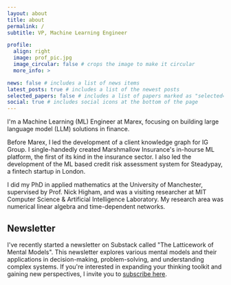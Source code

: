 ```yaml
---
layout: about
title: about
permalink: /
subtitle: VP, Machine Learning Engineer

profile:
  align: right
  image: prof_pic.jpg
  image_circular: false # crops the image to make it circular
  more_info: >

news: false # includes a list of news items
latest_posts: true # includes a list of the newest posts
selected_papers: false # includes a list of papers marked as "selected={true}"
social: true # includes social icons at the bottom of the page
---
```


I'm a Machine Learning (ML) Engineer at Marex, focusing on building large language model (LLM) solutions in finance.

Before Marex, I led the development of a client knowledge graph for IG Group. I single-handedly created Marshmallow Insurance's in-hourse ML platform, the first of its kind in the insurance sector.
I also led the development of the ML based credit risk assessment system for Steadypay, a fintech startup in London.

I did my PhD in applied mathematics at the University of Manchester, supervised by Prof. Nick Higham, and was a visiting researcher at MIT Computer Science & Artificial Intelligence Laboratory. My research area was numerical linear algebra and time-dependent networks.

## Newsletter

I've recently started a newsletter on Substack called "The Latticework of Mental Models". This newsletter explores various mental models and their applications in decision-making, problem-solving, and understanding complex systems. If you're interested in expanding your thinking toolkit and gaining new perspectives, I invite you to [subscribe here](https://latticeworkofmodels.substack.com/).
